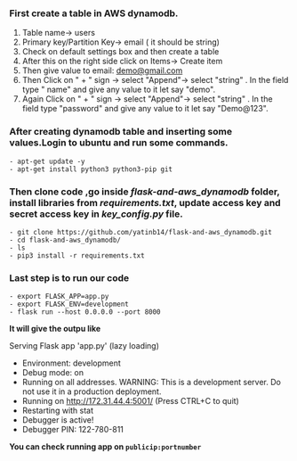 ### First create a table in AWS dynamodb.
  1) Table name-> users
  2) Primary key/Partition Key-> email ( it should be string)
  3) Check on default settings box and then create a table
  4) After this on the right side click on Items-> Create item
  5) Then give value to email: demo@gmail.com
  6) Then Click on " + " sign -> select "Append"-> select "string" . In the field type " name" and give any value to it let say "demo".
  7) Again Click on " + " sign -> select "Append"-> select "string" . In the field type "password" and give any value to it let say "Demo@123".
  
  
### After creating dynamodb table and inserting some values.Login to ubuntu and run some commands.
  ```
  - apt-get update -y 
  - apt-get install python3 python3-pip git
  
  ```
### Then clone code ,go inside _flask-and-aws_dynamodb_ folder, install libraries from _requirements.txt_, update  access key and secret access key in _key_config.py_ file.
```
- git clone https://github.com/yatinb14/flask-and-aws_dynamodb.git
- cd flask-and-aws_dynamodb/
- ls
- pip3 install -r requirements.txt

```

### Last step is to run our code
```
- export FLASK_APP=app.py
- export FLASK_ENV=development
- flask run --host 0.0.0.0 --port 8000

```
**It will give the outpu like**

 Serving Flask app 'app.py' (lazy loading)
 * Environment: development
 * Debug mode: on
 * Running on all addresses.
   WARNING: This is a development server. Do not use it in a production deployment.
 * Running on http://172.31.44.4:5001/ (Press CTRL+C to quit)
 * Restarting with stat
 * Debugger is active!
 * Debugger PIN: 122-780-811

**You can check running app on ```publicip:portnumber```**

